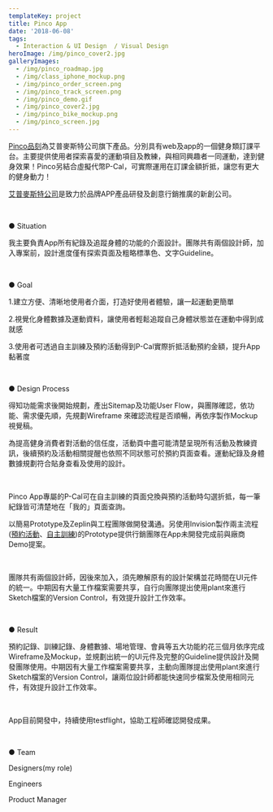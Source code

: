 ```yaml
---
templateKey: project
title: Pinco App
date: '2018-06-08'
tags:
  - Interaction & UI Design  / Visual Design
heroImage: /img/pinco_cover2.jpg
galleryImages:
  - /img/pinco_roadmap.jpg
  - /img/class_iphone_mockup.png
  - /img/pinco_order_screen.png
  - /img/pinco_track_screen.png
  - /img/pinco_demo.gif
  - /img/pinco_cover2.jpg
  - /img/pinco_bike_mockup.png
  - /img/pinco_screen.jpg
---
```

[Pinco品刻](https://www.pinco.fit/)為艾普麥斯特公司旗下產品。分別具有web及app的一個健身類訂課平台。主要提供使用者探索喜愛的運動項目及教練，與相同興趣者一同運動，達到健身效果！Pinco另結合虛擬代幣P-Cal，可實際運用在訂課金額折抵，讓您有更大的健身動力！

[艾普麥斯特公司](https://www.appmaster.cc/)是致力於品牌APP產品研發及創意行銷推廣的新創公司。

<br/>

● Situation

我主要負責App所有紀錄及追蹤身體的功能的介面設計。團隊共有兩個設計師，加入專案前，設計進度僅有探索頁面及粗略標準色、文字Guideline。

<br/>

● Goal

1.建立方便、清晰地使用者介面，打造好使用者體驗，讓一起運動更簡單

2.視覺化身體數據及運動資料，讓使用者輕鬆追蹤自己身體狀態並在運動中得到成就感

3.使用者可透過自主訓練及預約活動得到P-Cal實際折抵活動預約金額，提升App黏著度

<br/>

● Design Process

得知功能需求後開始規劃，產出Sitemap及功能User Flow，與團隊確認，依功能、需求優先順，先規劃Wireframe 來確認流程是否順暢，再依序製作Mockup 視覺稿。

為提高健身消費者對活動的信任度，活動頁中盡可能清楚呈現所有活動及教練資訊，後續預約及活動相關提醒也依照不同狀態可於預約頁面查看。運動紀錄及身體數據規劃符合貼身查看及使用的設計。

<br/>

Pinco App專屬的P-Cal可在自主訓練的頁面兌換與預約活動時勾選折抵，每一筆紀錄皆可清楚地在「我的」頁面查詢。

以簡易Prototype及Zeplin與工程團隊做開發溝通。另使用Invision製作兩主流程([預約活動](https://invis.io/W2H7KHWPGT4)、[自主訓練](https://invis.io/D8HDFY69VXE#/292572899))的Prototype提供行銷團隊在App未開發完成前與廠商Demo提案。

<br/>

團隊共有兩個設計師，因後來加入，須先瞭解原有的設計架構並花時間在UI元件的統一。中期因有大量工作檔案需要共享，自行向團隊提出使用plant來進行Sketch檔案的Version Control，有效提升設計工作效率。

<br/>

● Result

預約記錄、訓練記錄、身體數據、場地管理、會員等五大功能約花三個月依序完成Wireframe及Mockup，並規劃出統一的UI元件及完整的Guideline提供設計及開發團隊使用。中期因有大量工作檔案需要共享，主動向團隊提出使用plant來進行Sketch檔案的Version Control，讓兩位設計師都能快速同步檔案及使用相同元件，有效提升設計工作效率。

<br/>

App目前開發中，持續使用testflight，協助工程師確認開發成果。

<br/>

● Team

Designers(my role)

Engineers

Product Manager
